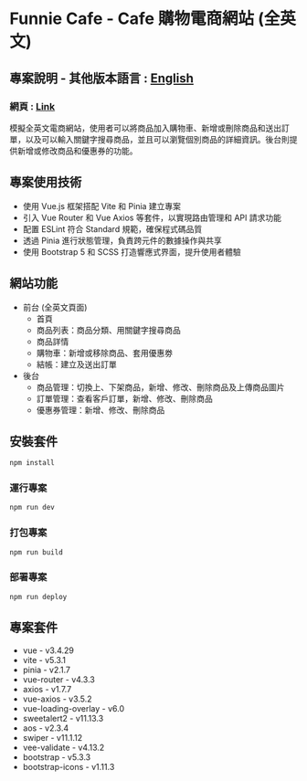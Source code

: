 # Funnie Cafe - Cafe 購物電商網站 (全英文)

## 專案說明 - 其他版本語言 : [English](README.md)

### 網頁 : [Link](https://cywcarrie.github.io/vite-cafeproject/#/)

模擬全英文電商網站，使用者可以將商品加入購物車、新增或刪除商品和送出訂單，以及可以輸入關鍵字搜尋商品，並且可以瀏覽個別商品的詳細資訊。後台則提供新增或修改商品和優惠券的功能。

## 專案使用技術

- 使用 Vue.js 框架搭配 Vite 和 Pinia 建立專案
- 引入 Vue Router 和 Vue Axios 等套件，以實現路由管理和 API 請求功能
- 配置 ESLint 符合 Standard 規範，確保程式碼品質
- 透過 Pinia 進行狀態管理，負責跨元件的數據操作與共享
- 使用 Bootstrap 5 和 SCSS 打造響應式界面，提升使用者體驗

## 網站功能

- 前台 (全英文頁面)
   - 首頁
   - 商品列表：商品分類、用關鍵字搜尋商品
   - 商品詳情
   - 購物車：新增或移除商品、套用優惠劵
   - 結帳：建立及送出訂單
- 後台
   - 商品管理：切換上、下架商品，新增、修改、刪除商品及上傳商品圖片
   - 訂單管理：查看客戶訂單，新增、修改、刪除商品
   - 優惠券管理：新增、修改、刪除商品

## 安裝套件

```sh
npm install
```

### 運行專案

```sh
npm run dev
```

### 打包專案

```sh
npm run build
```

### 部署專案

```sh
npm run deploy
```

## 專案套件

- vue - v3.4.29
- vite - v5.3.1
- pinia - v2.1.7
- vue-router - v4.3.3
- axios - v1.7.7
- vue-axios - v3.5.2
- vue-loading-overlay - v6.0
- sweetalert2 - v11.13.3
- aos - v2.3.4
- swiper - v11.1.12
- vee-validate - v4.13.2
- bootstrap - v5.3.3
- bootstrap-icons - v1.11.3

